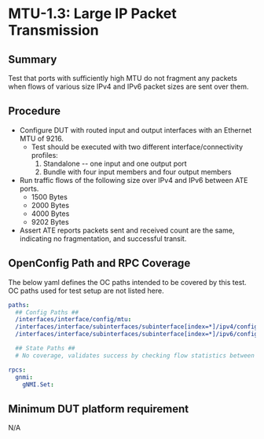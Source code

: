 # MTU-1.3: Large IP Packet Transmission

## Summary

Test that ports with sufficiently high MTU do not fragment any packets when flows of various size 
IPv4 and IPv6 packet sizes are sent over them.

## Procedure

* Configure DUT with routed input and output interfaces with an Ethernet MTU of 9216.
  * Test should be executed with two different interface/connectivity profiles:
    1) Standalone -- one input and one output port
    2) Bundle with four input members and four output members
* Run traffic flows of the following size over IPv4 and IPv6 between ATE ports. 
  * 1500 Bytes
  * 2000 Bytes
  * 4000 Bytes
  * 9202 Bytes
* Assert ATE reports packets sent and received count are the same, indicating no fragmentation, and 
  successful transit.

## OpenConfig Path and RPC Coverage

The below yaml defines the OC paths intended to be covered by this test.  OC paths used for test setup are not listed here.

```yaml
paths:
  ## Config Paths ##
  /interfaces/interface/config/mtu:
  /interfaces/interface/subinterfaces/subinterface[index=*]/ipv4/config/mtu:
  /interfaces/interface/subinterfaces/subinterface[index=*]/ipv6/config/mtu:

  ## State Paths ##
  # No coverage, validates success by checking flow statistics between ATE ports.

rpcs:
  gnmi:
    gNMI.Set:
```

## Minimum DUT platform requirement

N/A

